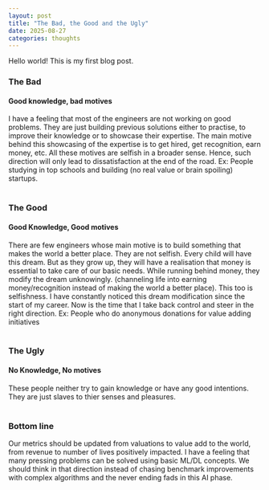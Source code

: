 ```yaml
---
layout: post
title: "The Bad, the Good and the Ugly"
date: 2025-08-27
categories: thoughts
---
```

Hello world! This is my first blog post.

###  The Bad
#### Good knowledge, bad motives
I have a feeling that most of the engineers are not working on good problems.
They are just building previous solutions either to practise, to improve their knowledge or to showcase their expertise.
The main motive behind this showcasing of the expertise is to get hired, get recognition, earn money, etc. All these motives are selfish in a broader sense. Hence, such direction will only lead to dissatisfaction at the end of the road.
Ex: People studying in top schools and building (no real value or brain spoiling) startups.
<br>
<br>

### The Good
#### Good Knowledge, Good motives
There are few engineers whose main motive is to build something that makes the world a better place. They are not selfish. Every child will have this dream. But as they grow up, they will have a realisation that money is essential to take care of our basic needs. While running behind money, they modify the dream unknowingly. (channeling life into earning money/recognition instead of making the world a better place). This too is selfishness. I have constantly noticed this dream modification since the start of my career.
Now is the time that I take back control and steer in the right direction.
Ex: People who do anonymous donations for value adding initiatives
<br>
<br>

### The Ugly
#### No Knowledge, No motives
These people neither try to gain knowledge or have any good intentions. They are just slaves to thier senses and pleasures.
<br>
<br>

### Bottom line
Our metrics should be updated from valuations to value add to the world, from revenue to number of lives positively impacted.
I have a feeling that many pressing problems can be solved using basic ML/DL concepts. We should think in that direction instead of chasing benchmark improvements with complex algorithms and the never ending fads in this AI phase.
